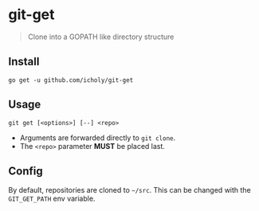 # git-get

> Clone into a GOPATH like directory structure

## Install
```
go get -u github.com/icholy/git-get
```

## Usage

```
git get [<options>] [--] <repo>
```

* Arguments are forwarded directly to `git clone`.
* The `<repo>` parameter **MUST** be placed last.

## Config

By default, repositories are cloned to `~/src`.
This can be changed with the `GIT_GET_PATH` env variable.

